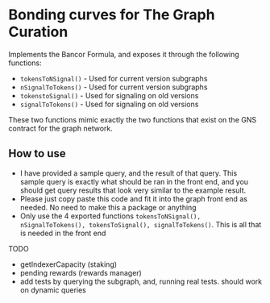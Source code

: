 # Bonding curves for The Graph Curation

Implements the Bancor Formula, and exposes it through the following functions:
- `tokensToNSignal()` - Used for current version subgraphs
- `nSignalToTokens()` - Used for current version subgraphs
- `tokenstoSignal()` - Used for signaling on old versions
- `signalToTokens()` - Used for signaling on old versions

These two functions mimic exactly the two functions that exist on the GNS contract for the graph
network.

## How to use
- I have provided a sample query, and the result of that query. This sample query is exactly
  what should be ran in the front end, and you should get query results that look very similar
  to the example result.
- Please just copy paste this code and fit it into the graph front end as needed. No need to make this a package or anything
- Only use the 4 exported functions `tokensToNSignal(), nSignalToTokens(), tokensToSignal(), signalToTokens()`. This is all that is needed in the front end



TODO
- getIndexerCapacity (staking)
- pending rewards (rewards manager)
- add tests by querying the subgraph, and, running real tests. should work on dynamic queries